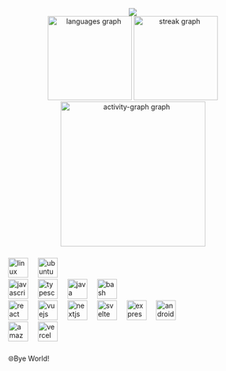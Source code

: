 
<div align="center">
  <img src="https://profile-counter.glitch.me/pinion05/count.svg?"  />
</div>
<!-- <br clear="both"> -->
<!-- <img src="https://raw.githubusercontent.com/pinion05/pinion05/output/snake.svg" alt="Snake animation" /> -->


<div align="center">
  <img src="https://github-readme-stats.vercel.app/api/top-langs?username=pinion05&locale=en&hide_title=true&layout=compact&card_width=320&langs_count=6&theme=highcontrast&hide_border=true&order=2" height="170" alt="languages graph"  />
  <img src="https://streak-stats.demolab.com?user=pinion05&locale=en&mode=weekly&theme=highcontrast&hide_border=true&border_radius=5&date_format=%5BY.%5Dn.j&order=3" height="170" alt="streak graph"  />
  <img src="https://github-readme-activity-graph.vercel.app/graph?username=pinion05&radius=16&theme=high-contrast&area=true&order=5&hide_border=true&hide_title=true" height="293" alt="activity-graph graph"  />
  
</div>

###

<div align="left">
  <img src="https://cdn.jsdelivr.net/gh/devicons/devicon/icons/linux/linux-original.svg" height="40" alt="linux logo"  />
  <img width="12" />
  <img src="https://cdn.simpleicons.org/ubuntu/E95420" height="40" alt="ubuntu logo"  />
  <img width="12" />
</div>



<div align="left">
  <img src="https://cdn.simpleicons.org/javascript/F7DF1E" height="40" alt="javascript logo"  />
  <img width="12" />
  <img src="https://cdn.simpleicons.org/typescript/3178C6" height="40" alt="typescript logo"  />
  <img width="12" />
  <img src="https://cdn.jsdelivr.net/gh/devicons/devicon/icons/java/java-original.svg" height="40" alt="java logo"  />
  <img width="12" />
  <img src="https://cdn.simpleicons.org/gnubash/4EAA25" height="40" alt="bash logo"  />
</div>



<div align="left">
  <img src="https://cdn.simpleicons.org/react/61DAFB" height="40" alt="react logo"  />
  <img width="12" />
  <img src="https://cdn.jsdelivr.net/gh/devicons/devicon/icons/vuejs/vuejs-original.svg" height="40" alt="vuejs logo"  />
  <img width="12" />
  <img src="https://cdn.jsdelivr.net/gh/devicons/devicon/icons/nextjs/nextjs-original.svg" height="40" alt="nextjs logo"  />
  <img width="12" />
  <img src="https://cdn.jsdelivr.net/gh/devicons/devicon/icons/svelte/svelte-original.svg" height="40" alt="svelte logo"  />
  <img width="12" />
  <img src="https://img.shields.io/badge/Express-000000?logo=express&logoColor=white&style=for-the-badge" height="40" alt="express logo"  />
  <img width="12" />
  <img src="https://cdn.jsdelivr.net/gh/devicons/devicon/icons/androidstudio/androidstudio-original.svg" height="40" alt="androidstudio logo"  />
</div>


<div align="left">
  <img src="https://cdn.simpleicons.org/amazonwebservices/FF9900" height="40" alt="amazonwebservices logo"  />
  <img width="12" />
  <img src="https://cdn.simpleicons.org/vercel/000000" height="40" alt="vercel logo"  />
</div>

###

<p align="left">🌐Bye World!</p>

###

